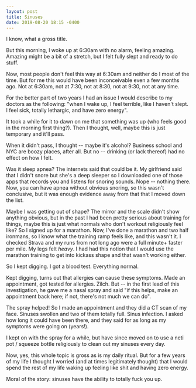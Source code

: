 ```yaml
---
layout: post
title: Sinuses
date: 2019-08-20 18:15 -0400
---
```


I know, what a gross title.

But this morning, I woke up at 6:30am with no alarm, feeling amazing. Amazing might be a bit of a stretch, but I felt fully slept and ready to do stuff. 

Now, most people don't feel this way at 6:30am and neither do I most of the time. But for me this would have been inconceivable even a few months ago. Not at 6:30am, not at 7:30, not at 8:30, not at 9:30, not at any time. 

For the better part of two years I had an issue I would describe to my doctors as the following: "when I wake up, I feel terrible, like I haven't slept. I feel sick, totally lethargic, and have zero energy". 

It took a while for it to dawn on me that something was up (who feels good in the morning first thing?). Then I thought, well, maybe this is just temporary and it'll pass. 

When it didn't pass, I thought -- maybe it's alcohol? Business school and NYC are boozy places, after all. But no -- drinking (or lack thereof) had no effect on how I felt. 

Was it sleep apnea? The internets said that could be it. My girlfriend said that I didn't snore but she's a deep sleeper so I downloaded one of those apps that records you and listens for snoring sounds. Nope -- nothing there. Now, you can have apnea without obvious snoring, so this wasn't conclusive, but it was enough evidence away from that that I moved down the list.  

Maybe I was getting out of shape? The mirror and the scale didn't show anything obvious, but in the past I had been pretty serious about training for things, maybe this is just what normals who don't workout religiously feel like? So I signed up for a marathon. Now, I've done a marathon and two half ironmans, so I know what the training ramp feels like, and this wasn't it. I checked Strava and my runs from not long ago were a full minute+ faster per mile. My legs felt _heavy_. I had
had this notion that I would use the marathon training to get into kickass shape and that wasn't working either. 

So I kept digging. I got a blood test. Everything normal.

Kept digging, turns out that allergies can cause these symptoms. Made an appointment, got tested for allergies. Zilch. But -- in the first lead of this investigation, he gave me a nasal spray and said "if this helps, make an appointment back here; if not, there's not much we can do".

The spray helped! So I made an appointment and they did a CT scan of my face. Sinuses swollen and two of them totally full. Sinus infection. I asked how long it could have been there, and they said for as long as my symptoms were going on (years!). 

I kept on with the spray for a while, but have since moved on to use a neti pot / squeeze bottle religiously to clean out my sinuses every day. 

Now, yes, this whole topic is gross as is my daily ritual. But for a few years of my life I thought I worried (and at times legitimately thought) that I would spend the rest of my life waking up feeling like shit and having zero energy. 

Moral of the story: sinuses have the ability to totally fuck you up. 
